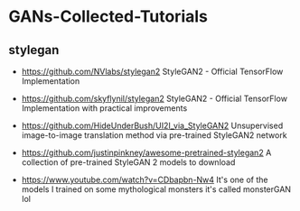 # GANs-Collected-Tutorials
## stylegan
- https://github.com/NVlabs/stylegan2 StyleGAN2 - Official TensorFlow Implementation

- https://github.com/skyflynil/stylegan2 StyleGAN2 - Official TensorFlow Implementation with practical improvements
- https://github.com/HideUnderBush/UI2I_via_StyleGAN2 Unsupervised image-to-image translation method via pre-trained StyleGAN2 network

- https://github.com/justinpinkney/awesome-pretrained-stylegan2 A collection of pre-trained StyleGAN 2 models to download
- https://www.youtube.com/watch?v=CDbapbn-Nw4 It's one of the models I trained on some mythological monsters it's called monsterGAN lol
